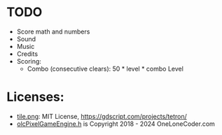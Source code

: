 # TODO
- Score math and numbers
- Sound
- Music
- Credits
- Scoring:
	- Combo (consecutive clears): 50 * level * combo Level

# Licenses:
- [tile.png](https://github.com/andrew-wilkes/tetrix/blob/10602a8b885dc59636fb63c791e6df6da2aaae4e/tile.png): MIT License, https://gdscript.com/projects/tetron/
- [olcPixelGameEngine.h](https://github.com/OneLoneCoder/olcPixelGameEngine) is Copyright 2018 - 2024 OneLoneCoder.com
